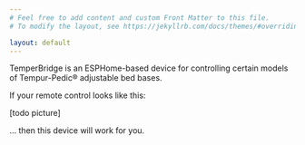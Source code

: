 ```yaml
---
# Feel free to add content and custom Front Matter to this file.
# To modify the layout, see https://jekyllrb.com/docs/themes/#overriding-theme-defaults

layout: default
---
```


TemperBridge is an ESPHome-based device for controlling certain models of Tempur-Pedic®
adjustable bed bases.

If your remote control looks like this:

[todo picture]

... then this device will work for you.

